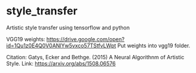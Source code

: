 # style_transfer
Artistic style transfer using tensorflow and python


VGG19 weights: https://drive.google.com/open?id=1Qu1z0E4Q0V0ANlYw5vxco57TStfvLWpt
Put weights into vgg19 folder.


Citation: 
Gatys, Ecker and Bethge. (2015) A Neural Algorithnm of Artistic Style.
Link: https://arxiv.org/abs/1508.06576
